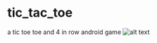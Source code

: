 # tic_tac_toe
a tic toe toe and 4 in row android game
![alt text](http://tic_tac_toe/blob/master/screenshot/to/Screenshot_1.jpg)
